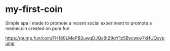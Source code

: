 # my-first-coin
Simple spa I made to promote a recent social experiment to promote a memecoin created on pum.fun

https://pump.fun/coin/FH189LMePB2uwgDJQs6t29qY1z5Bycwoy7kHUQxvpump
